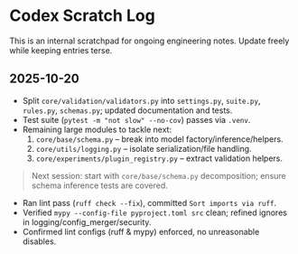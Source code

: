# Codex Scratch Log

This is an internal scratchpad for ongoing engineering notes. Update freely while keeping entries terse.

## 2025-10-20

- Split `core/validation/validators.py` into `settings.py`, `suite.py`, `rules.py`, `schemas.py`; updated documentation and tests.
- Test suite (`pytest -m "not slow" --no-cov`) passes via `.venv`.
- Remaining large modules to tackle next:
  1. `core/base/schema.py` – break into model factory/inference/helpers.
  2. `core/utils/logging.py` – isolate serialization/file handling.
  3. `core/experiments/plugin_registry.py` – extract validation helpers.

> Next session: start with `core/base/schema.py` decomposition; ensure schema inference tests are covered.
- Ran lint pass (`ruff check --fix`), committed `Sort imports via ruff`.
- Verified `mypy --config-file pyproject.toml src` clean; refined ignores in logging/config_merger/security.
- Confirmed lint configs (ruff & mypy) enforced, no unreasonable disables.
